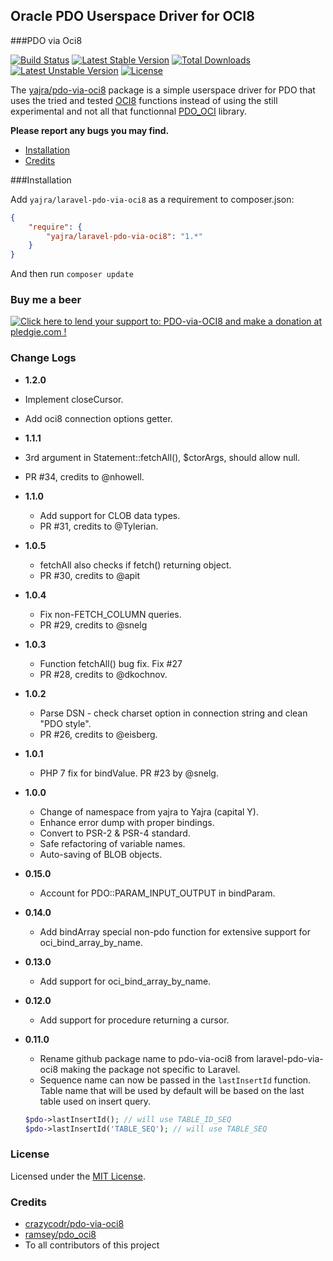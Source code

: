 ## Oracle PDO Userspace Driver for OCI8

###PDO via Oci8

[![Build Status](https://img.shields.io/travis/yajra/pdo-via-oci8.svg)](https://travis-ci.org/yajra/pdo-via-oci8)
[![Latest Stable Version](https://poser.pugx.org/yajra/laravel-pdo-via-oci8/v/stable)](https://packagist.org/packages/yajra/laravel-pdo-via-oci8)
[![Total Downloads](https://poser.pugx.org/yajra/laravel-pdo-via-oci8/downloads)](https://packagist.org/packages/yajra/laravel-pdo-via-oci8)
[![Latest Unstable Version](https://poser.pugx.org/yajra/laravel-pdo-via-oci8/v/unstable)](https://packagist.org/packages/yajra/laravel-pdo-via-oci8)
[![License](https://img.shields.io/badge/license-MIT-blue.svg)](https://github.com/yajra/laravel-pdo-via-oci8/blob/master/LICENSE)


The [yajra/pdo-via-oci8](https://github.com/yajra/pdo-via-oci8) package is a simple userspace driver for PDO that uses the tried and
tested [OCI8](http://php.net/oci8) functions instead of using the still experimental and not all that functionnal
[PDO_OCI](http://www.php.net/manual/en/ref.pdo-oci.php) library.

**Please report any bugs you may find.**

- [Installation](#installation)
- [Credits](#credits)

###Installation

Add `yajra/laravel-pdo-via-oci8` as a requirement to composer.json:

```json
{
    "require": {
        "yajra/laravel-pdo-via-oci8": "1.*"
    }
}
```
And then run `composer update`

### Buy me a beer
<a href='https://pledgie.com/campaigns/29542'><img alt='Click here to lend your support to: PDO-via-OCI8 and make a donation at pledgie.com !' src='https://pledgie.com/campaigns/29542.png?skin_name=chrome' border='0' ></a>

### Change Logs
- **1.2.0**
- Implement closeCursor. 
- Add oci8 connection options getter.

- **1.1.1**
- 3rd argument in Statement::fetchAll(), $ctorArgs, should allow null. 
- PR #34, credits to @nhowell.

- **1.1.0**
    - Add support for CLOB data types. 
    - PR #31, credits to @Tylerian.

- **1.0.5**
    - fetchAll also checks if fetch() returning object.
    - PR #30, credits to @apit

- **1.0.4**
    - Fix non-FETCH_COLUMN queries.
    - PR #29, credits to @snelg

- **1.0.3**
    - Function fetchAll() bug fix. Fix #27
    - PR #28, credits to @dkochnov.

- **1.0.2**
    - Parse DSN - check charset option in connection string and clean "PDO style".
    - PR #26, credits to @eisberg.

- **1.0.1**
    - PHP 7 fix for bindValue. PR #23 by @snelg.

- **1.0.0**
    - Change of namespace from yajra to Yajra (capital Y).
    - Enhance error dump with proper bindings.
    - Convert to PSR-2 & PSR-4 standard.
    - Safe refactoring of variable names.
    - Auto-saving of BLOB objects.

- **0.15.0**
    - Account for PDO::PARAM_INPUT_OUTPUT in bindParam.

- **0.14.0**
    - Add bindArray special non-pdo function for extensive support for oci_bind_array_by_name.

- **0.13.0**
    - Add support for oci_bind_array_by_name.

- **0.12.0**
    - Add support for procedure returning a cursor.

- **0.11.0**
    - Rename github package name to pdo-via-oci8 from laravel-pdo-via-oci8 making the package not specific to Laravel.
    - Sequence name can now be passed in the `lastInsertId` function. Table name that will be used by default will be based on the last table used on insert query.
    ```php
    $pdo->lastInsertId(); // will use TABLE_ID_SEQ
    $pdo->lastInsertId('TABLE_SEQ'); // will use TABLE_SEQ
    ```

### License

Licensed under the [MIT License](https://github.com/yajra/pdo-via-oci8/blob/master/LICENSE).

### Credits

- [crazycodr/pdo-via-oci8](https://github.com/crazycodr/pdo-via-oci8)
- [ramsey/pdo_oci8](https://github.com/ramsey/pdo_oci8)
- To all contributors of this project
